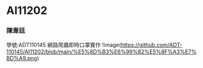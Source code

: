 # AI11202

### 陳韋廷
學號:ADT110145
網路爬蟲即時口罩實作
!image(https://github.com/ADT-110145/AI11202/blob/main/%E5%8D%B3%E6%99%82%E5%8F%A3%E7%BD%A9.png)
